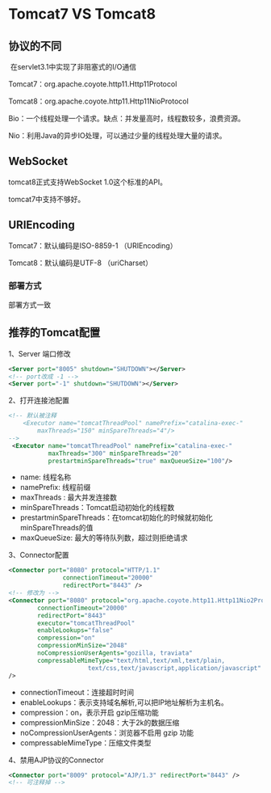 # Tomcat7 VS Tomcat8

## 协议的不同

​	在servlet3.1中实现了非阻塞式的I/O通信

Tomcat7：org.apache.coyote.http11.Http11Protocol

Tomcat8：org.apache.coyote.http11.Http11NioProtocol



Bio：一个线程处理一个请求。缺点：并发量高时，线程数较多，浪费资源。

Nio：利用Java的异步IO处理，可以通过少量的线程处理大量的请求。



## WebSocket

tomcat8正式支持WebSocket 1.0这个标准的API。

tomcat7中支持不够好。



## URIEncoding

Tomcat7：默认编码是ISO-8859-1 （URIEncoding）

Tomcat8：默认编码是UTF-8 （uriCharset）



### 部署方式

部署方式一致



## 推荐的Tomcat配置

1、Server 端口修改

```xml
<Server port="8005" shutdown="SHUTDOWN"></Server>
<!-- port改成 -1 -->
<Server port="-1" shutdown="SHUTDOWN"></Server>
```



2、打开连接池配置

```xml
<!-- 默认被注释
    <Executor name="tomcatThreadPool" namePrefix="catalina-exec-"
        maxThreads="150" minSpareThreads="4"/>
-->
 <Executor name="tomcatThreadPool" namePrefix="catalina-exec-"
           maxThreads="300" minSpareThreads="20" 
           prestartminSpareThreads="true" maxQueueSize="100"/> 
```

- name: 线程名称
- namePrefix: 线程前缀
- maxThreads : 最大并发连接数
- minSpareThreads：Tomcat启动初始化的线程数
- prestartminSpareThreads：在tomcat初始化的时候就初始化minSpareThreads的值
- maxQueueSize: 最大的等待队列数，超过则拒绝请求



3、Connector配置

```xml
<Connector port="8080" protocol="HTTP/1.1"
               connectionTimeout="20000"
               redirectPort="8443" />
<!-- 修改为 -->
<Connector port="8080" protocol="org.apache.coyote.http11.Http11Nio2Protocol"
        connectionTimeout="20000"
        redirectPort="8443" 
        executor="tomcatThreadPool"
        enableLookups="false" 
        compression="on" 
        compressionMinSize="2048" 
        noCompressionUserAgents="gozilla, traviata" 
        compressableMimeType="text/html,text/xml,text/plain,
                      text/css,text/javascript,application/javascript" 
/>
```

- connectionTimeout：连接超时时间
- enableLookups：表示支持域名解析,可以把IP地址解析为主机名。
- compression：on，表示开启 gzip压缩功能
- compressionMinSize：2048：大于2k的数据压缩
- noCompressionUserAgents：浏览器不启用 gzip 功能
- compressableMimeType：压缩文件类型



4、禁用AJP协议的Connector

```xml
<Connector port="8009" protocol="AJP/1.3" redirectPort="8443" />
<!-- 可注释掉 -->
```

